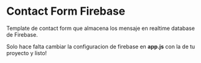 # Contact Form Firebase
Template de contact form que almacena los mensaje en realtime database de Firebase. 

Solo hace falta cambiar la configuracion de firebase en **app.js** con la de tu proyecto y listo!
